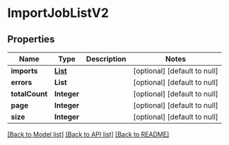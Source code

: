 # ImportJobListV2

## Properties

| Name           | Type                  | Description | Notes                        |
| -------------- | --------------------- | ----------- | ---------------------------- |
| **imports**    | [**List**](Import.md) |             | [optional] [default to null] |
| **errors**     | **List**              |             | [optional] [default to null] |
| **totalCount** | **Integer**           |             | [optional] [default to null] |
| **page**       | **Integer**           |             | [optional] [default to null] |
| **size**       | **Integer**           |             | [optional] [default to null] |

[[Back to Model list]](../README.md#documentation-for-models) [[Back to API list]](../README.md#documentation-for-api-endpoints) [[Back to README]](../README.md)

